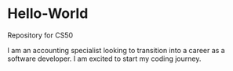# Hello-World

Repository for CS50

I am an accounting specialist looking to transition into a career as a software developer.
I am excited to start my coding journey.
